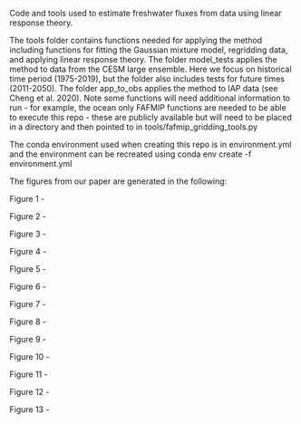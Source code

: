 Code and tools used to estimate freshwater fluxes from data using linear response theory. 


The tools folder contains functions needed for applying the method including functions for fitting the Gaussian mixture model, regridding data, and applying linear response theory. The folder model_tests applies the method to data from the CESM large ensemble. Here we focus on historical time period (1975-2019), but the folder also includes tests for future times (2011-2050). The folder app_to_obs applies the method to IAP data (see Cheng et al. 2020). Note some functions will need additional information to run - for example, the ocean only FAFMIP functions are needed to be able to execute this repo - these are publicly available but will need to be placed in a directory and then pointed to in tools/fafmip_gridding_tools.py

The conda environment used when creating this repo is in environment.yml and the environment can be recreated using conda env create -f environment.yml

The figures from our paper are generated in the following:

Figure 1 -

Figure 2 -

Figure 3 -

Figure 4 - 

FIgure 5 -

Figure 6 -

Figure 7 - 

Figure 8 -

Figure 9 -

Figure 10 -

Figure 11 -

Figure 12 -

Figure 13 -
